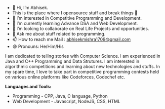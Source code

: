 - 👋 Hi, I’m Abhisek.
- This is the place where I opensource stuff and break things 🤣
- 👀 I’m interested in Competitive Programming and Development.
- 🌱 I’m currently learning Advance DSA and Web Development.
- 💞️ I’m looking to collaborate on Real Life Projects and opportunities.
- 💬 Ask me about stuff related to programming.
- 📫 How to reach me Mail : abhisekmishra1709@gmail.com
- 😄 Pronouns: He/Him/His

I am dedicated to telling stories with Computer Science. I am experienced in Java and C++ Programming and Data Strutures. I am interested in algorithmic competitions and learning about new technologies and stuffs. In my spare time, I love to take part in competitive programming contests held on various online platforms like Codeforces, Codechef etc.

**Languages and Tools:**
- Programming - CPP, Java, C language, Python
- Web Development - Javascript, NodeJS, CSS, HTML



<!---
abhisekmishra1709/abhisekmishra1709 is a ✨ special ✨ repository because its `README.md` (this file) appears on your GitHub profile.
You can click the Preview link to take a look at your changes.
--->
